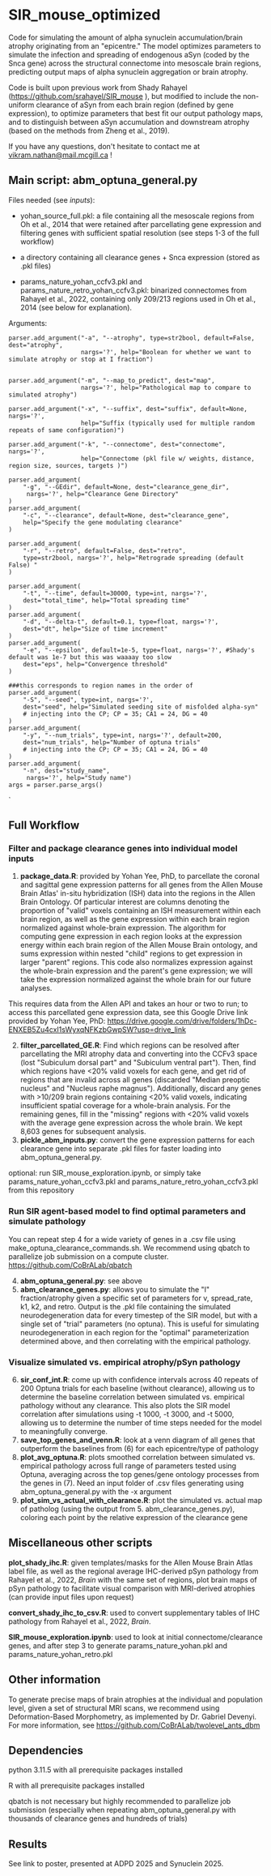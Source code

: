 # SIR_mouse_optimized

Code for simulating the amount of alpha synuclein accumulation/brain atrophy originating from an "epicentre."  The model optimizes parameters to simulate the infection and spreading of endogenous aSyn (coded by the Snca gene) across the structural connectome into mesoscale brain regions, predicting output maps of alpha synuclein aggregation or brain atrophy. 

Code is built upon previous work from Shady Rahayel (https://github.com/srahayel/SIR_mouse ), but modified to include the non-uniform clearance of aSyn from each brain region (defined by gene expression), to optimize parameters that best fit our output pathology maps, and to distinguish between aSyn accumulation and downstream atrophy (based on the methods from Zheng et al., 2019). 

If you have any questions, don't hesitate to contact me at vikram.nathan@mail.mcgill.ca ! 

## Main script: abm_optuna_general.py

Files needed (see *inputs*):

- yohan_source_full.pkl: a file containing all the mesoscale regions from Oh et al., 2014 that were retained after parcellating gene expression and filtering genes with sufficient spatial resolution (see steps 1-3 of the full workflow)

- a directory containing all clearance genes + Snca expression (stored as .pkl files)

- params_nature_yohan_ccfv3.pkl and params_nature_retro_yohan_ccfv3.pkl: binarized connectomes from Rahayel et al., 2022, containing only 209/213 regions used in Oh et al., 2014 (see below for explanation). 

  
Arguments:


    parser.add_argument("-a", "--atrophy", type=str2bool, default=False, dest="atrophy",
                        nargs='?', help="Boolean for whether we want to simulate atrophy or stop at I fraction")
                        
                        
    parser.add_argument("-m", "--map_to_predict", dest="map",
                        nargs='?', help="Pathological map to compare to simulated atrophy")
                        
    parser.add_argument("-x", "--suffix", dest="suffix", default=None,  nargs='?',
                        help="Suffix (typically used for multiple random repeats of same configuration)")
                        
    parser.add_argument("-k", "--connectome", dest="connectome", nargs='?',
                        help="Connectome (pkl file w/ weights, distance, region size, sources, targets )")
                        
    parser.add_argument(
        "-g", "--GEdir", default=None, dest="clearance_gene_dir",
         nargs='?', help="Clearance Gene Directory"
    )
    parser.add_argument(
        "-c", "--clearance", default=None, dest="clearance_gene",
        help="Specify the gene modulating clearance"
    )
    
    parser.add_argument(
        "-r", "--retro", default=False, dest="retro",
        type=str2bool, nargs='?', help="Retrograde spreading (default False) "
    )

    parser.add_argument(
        "-t", "--time", default=30000, type=int, nargs='?',
        dest="total_time", help="Total spreading time"
    )
    parser.add_argument(
        "-d", "--delta-t", default=0.1, type=float, nargs='?',
        dest="dt", help="Size of time increment"
    )
    parser.add_argument(
        "-e", "--epsilon", default=1e-5, type=float, nargs='?', #Shady's default was 1e-7 but this was waaaay too slow
        dest="eps", help="Convergence threshold"
    )

    ###this corresponds to region names in the order of 
    parser.add_argument(
        "-S", "--seed", type=int, nargs='?',
        dest="seed", help="Simulated seeding site of misfolded alpha-syn"
        # injecting into the CP; CP = 35; CA1 = 24, DG = 40
    )
    parser.add_argument(
        "-y", "--num_trials", type=int, nargs='?', default=200,
        dest="num_trials", help="Number of optuna trials"
        # injecting into the CP; CP = 35; CA1 = 24, DG = 40
    )
    parser.add_argument(
        "-n", dest="study_name",
         nargs='?', help="Study name")
    args = parser.parse_args()
`


## Full Workflow 

### Filter and package clearance genes into individual model inputs

1. **package_data.R**: provided by Yohan Yee, PhD, to parcellate the coronal and sagittal gene expression patterns for all genes from the Allen Mouse Brain Atlas' in-situ hybridization (ISH) data into the regions in the Allen Brain Ontology. Of particular interest are columns denoting the proportion of "valid" voxels containing an ISH measurement within each brain region, as well as the gene expression within each brain region normalized against whole-brain expression. The algorithm for computing gene expression in each region looks at the expression energy within each brain region of the Allen Mouse Brain ontology, and sums expression within nested "child" regions to get expression in larger "parent" regions. This code also normalizes expression against the whole-brain expression and the parent's gene expression; we will take the expression normalized against the whole brain for our future analyses. 

This requires data from the Allen API and takes an hour or two to run; to access this parcellated gene expression data, see this Google Drive link provided by Yohan Yee, PhD:
https://drive.google.com/drive/folders/1hDc-ENXEB5Zu4cxI1sWyxqNFKzbGwpSW?usp=drive_link 

2. **filter_parcellated_GE.R**: Find which regions can be resolved after parcellating the MRI atrophy data and converting into the CCFv3 space (lost "Subiculum dorsal part" and  "Subiculum ventral part"). Then, find which regions have <20% valid voxels for each gene, and get rid of regions that are invalid across all genes (discarded "Median preoptic nucleus" and "Nucleus raphe magnus"). Additionally, discard any genes with >10/209 brain regions containing <20% valid voxels, indicating insufficient spatial coverage for a whole-brain analysis. For the remaining genes, fill in the "missing" regions with <20% valid voxels with the average gene expression across the whole brain. We kept 8,603 genes for subsequent analysis.
3. **pickle_abm_inputs.py**: convert the gene expression patterns for each clearance gene into separate .pkl files for faster loading into abm_optuna_general.py.


optional: run SIR_mouse_exploration.ipynb, or simply take params_nature_yohan_ccfv3.pkl and params_nature_retro_yohan_ccfv3.pkl from this repository


### Run SIR agent-based model to find optimal parameters and simulate pathology 

You can repeat step 4 for a wide variety of genes in a .csv file using make_optuna_clearance_commands.sh. We recommend using qbatch to parallelize job submission on a compute cluster. 
https://github.com/CoBrALab/qbatch

4. **abm_optuna_general.py**: see above
5. **abm_clearance_genes.py**: allows you to simulate the "I" fraction/atrophy given a specific set of parameters for v, spread_rate, k1, k2, and retro. Output is the .pkl file containing the simulated neurodegeneration data for every timestep of the SIR model, but with a single set of "trial" parameters (no optuna). This is useful for simulating neurodegeneration in each region for the "optimal" parameterization determined above, and then correlating with the empirical pathology.

### Visualize simulated vs. empirical atrophy/pSyn pathology
6. **sir_conf_int.R**: come up with confidence intervals across 40 repeats of 200 Optuna trials for each baseline (without clearance), allowing us to determine the baseline correlation between simulated vs. empirical pathology without any clearance. This also plots the SIR model correlation after simulations using -t 1000, -t 3000, and -t 5000, allowing us to determine the number of time steps needed for the model to meaningfully converge.
7. **save_top_genes_and_venn.R**: look at a venn diagram of all genes that outperform the baselines from (6) for each epicentre/type of pathology
8.  **plot_avg_optuna.R**: plots smoothed correlation between simulated vs. empirical pathology across full range of parameters tested using Optuna, averaging across the top genes/gene ontology processes from the genes in (7). Need an input folder of .csv files generating using abm_optuna_general.py with the -x argument
9. **plot_sim_vs_actual_with_clearance.R**: plot the simulated vs. actual map of patholog (using the output from 5. abm_clearance_genes.py), coloring each point by the relative expression of the clearance gene

## Miscellaneous other scripts

**plot_shady_ihc.R**: given templates/masks for the Allen Mouse Brain Atlas label file, as well as the regional average IHC-derived pSyn pathology from Rahayel et al., 2022, *Brain* with the same set of regions, plot brain maps of pSyn pathology to facilitate visual comparison with MRI-derived atrophies (can provide input files upon request)

**convert_shady_ihc_to_csv.R**: used to convert supplementary tables of IHC pathology from Rahayel et al., 2022, *Brain*.

**SIR_mouse_exploration.ipynb**: used to look at initial connectome/clearance genes, and after step 3 to generate params_nature_yohan.pkl and params_nature_yohan_retro.pkl 

## Other information

To generate precise maps of brain atrophies at the individual and population level, given a set of structural MRI scans, we recommend using Deformation-Based Morphometry, as implemented by Dr. Gabriel Devenyi. For more information, see https://github.com/CoBrALab/twolevel_ants_dbm

## Dependencies
python 3.11.5 with all prerequisite packages installed

R with all prerequisite packages installed

qbatch is not necessary but highly recommended to parallelize job submission (especially when repeating abm_optuna_general.py with thousands of clearance genes and hundreds of trials)


## Results

See link to poster, presented at ADPD 2025 and Synuclein 2025. 
